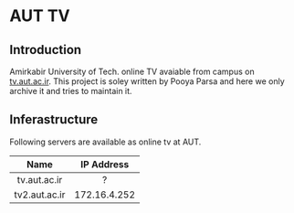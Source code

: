 # AUT TV

## Introduction

Amirkabir University of Tech. online TV avaiable from campus on [tv.aut.ac.ir](https://tv.aut.ac.ir).
This project is soley written by Pooya Parsa and here we only archive it and tries to maintain it.

## Inferastructure

Following servers are available as online tv at AUT.

|     Name      |  IP Address  |
| :-----------: | :----------: |
| tv.aut.ac.ir  |      ?       |
| tv2.aut.ac.ir | 172.16.4.252 |
